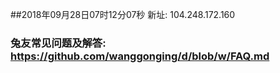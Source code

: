 ##2018年09月28日07时12分07秒 新址: 104.248.172.160
### 兔友常见问题及解答: https://github.com/wanggonging/d/blob/w/FAQ.md
